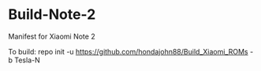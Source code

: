# Build-Note-2
Manifest for Xiaomi Note 2

To build: repo init -u https://github.com/hondajohn88/Build_Xiaomi_ROMs -b Tesla-N
